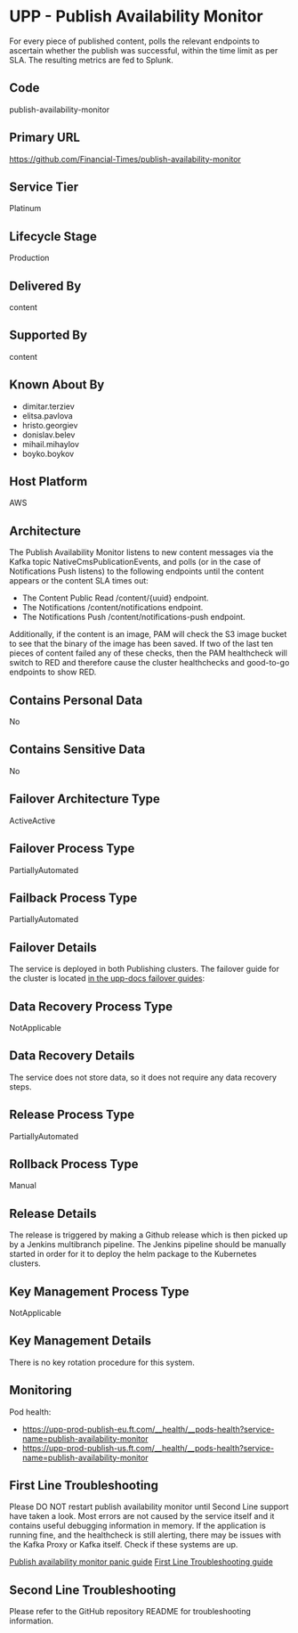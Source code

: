 # UPP - Publish Availability Monitor

For every piece of published content, polls the relevant endpoints to ascertain whether the publish was successful, within the time limit as per SLA. The resulting metrics are fed to Splunk.

## Code

publish-availability-monitor

## Primary URL

https://github.com/Financial-Times/publish-availability-monitor

## Service Tier

Platinum

## Lifecycle Stage

Production

## Delivered By

content

## Supported By

content

## Known About By

- dimitar.terziev
- elitsa.pavlova
- hristo.georgiev
- donislav.belev
- mihail.mihaylov
- boyko.boykov

## Host Platform

AWS

## Architecture

The Publish Availability Monitor listens to new content messages via the Kafka topic NativeCmsPublicationEvents, and polls (or in the case of Notifications Push listens) to the following endpoints until the content appears or the content SLA times out:

- The Content Public Read /content/{uuid} endpoint.
- The Notifications /content/notifications endpoint.
- The Notifications Push /content/notifications-push endpoint.

Additionally, if the content is an image, PAM will check the S3 image bucket
to see that the binary of the image has been saved. If two of the last ten
pieces of content failed any of these checks, then the PAM healthcheck will
switch to RED and therefore cause the cluster healthchecks and good-to-go
endpoints to show RED.

## Contains Personal Data

No

## Contains Sensitive Data

No

## Failover Architecture Type

ActiveActive

## Failover Process Type

PartiallyAutomated

## Failback Process Type

PartiallyAutomated

## Failover Details

The service is deployed in both Publishing clusters. The failover guide for the cluster is located [in the upp-docs failover guides](https://github.com/Financial-Times/upp-docs/tree/master/failover-guides/):

## Data Recovery Process Type

NotApplicable

## Data Recovery Details

The service does not store data, so it does not require any data recovery steps.

## Release Process Type

PartiallyAutomated

## Rollback Process Type

Manual

## Release Details

The release is triggered by making a Github release which is then picked up by a Jenkins multibranch pipeline. The Jenkins pipeline should be manually started in order for it to deploy the helm package to the Kubernetes clusters.

## Key Management Process Type

NotApplicable

## Key Management Details

There is no key rotation procedure for this system.

## Monitoring

Pod health:

- <https://upp-prod-publish-eu.ft.com/__health/__pods-health?service-name=publish-availability-monitor>
- <https://upp-prod-publish-us.ft.com/__health/__pods-health?service-name=publish-availability-monitor>

## First Line Troubleshooting

Please DO NOT restart publish availability monitor until Second Line support have taken a look. Most errors are not caused by the service itself and it contains useful debugging information in memory. If the application is running fine, and the healthcheck is still alerting, there may be issues with the Kafka Proxy or Kafka itself. Check if these systems are up.

[Publish availability monitor panic guide](https://sites.google.com/a/ft.com/universal-publishing/ops-guides/publish-availability-monitor-panic-guide)
[First Line Troubleshooting guide](https://github.com/Financial-Times/upp-docs/tree/master/guides/ops/first-line-troubleshooting)

## Second Line Troubleshooting

Please refer to the GitHub repository README for troubleshooting information.
